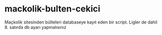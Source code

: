 # mackolik-bulten-cekici
Maçkolik sitesinden bülteleri databaseye kayıt eden bir script. Ligler de dahil 
8. satırda db ayarı yapmalısınız

